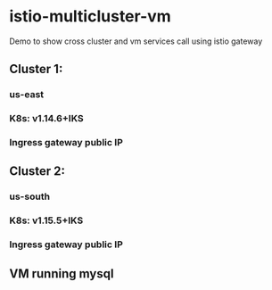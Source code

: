 # istio-multicluster-vm
Demo to show cross cluster and vm services call using istio gateway

## Cluster 1: 
### us-east
### K8s: v1.14.6+IKS
### Ingress gateway public IP

## Cluster 2: 
### us-south
### K8s: v1.15.5+IKS
### Ingress gateway public IP

## VM running mysql


